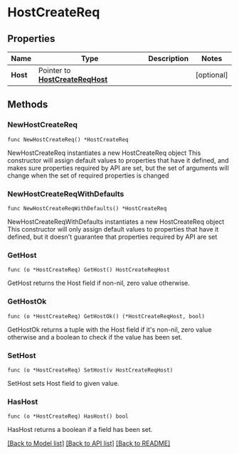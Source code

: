 # HostCreateReq

## Properties

Name | Type | Description | Notes
------------ | ------------- | ------------- | -------------
**Host** | Pointer to [**HostCreateReqHost**](HostCreateReqHost.md) |  | [optional] 

## Methods

### NewHostCreateReq

`func NewHostCreateReq() *HostCreateReq`

NewHostCreateReq instantiates a new HostCreateReq object
This constructor will assign default values to properties that have it defined,
and makes sure properties required by API are set, but the set of arguments
will change when the set of required properties is changed

### NewHostCreateReqWithDefaults

`func NewHostCreateReqWithDefaults() *HostCreateReq`

NewHostCreateReqWithDefaults instantiates a new HostCreateReq object
This constructor will only assign default values to properties that have it defined,
but it doesn't guarantee that properties required by API are set

### GetHost

`func (o *HostCreateReq) GetHost() HostCreateReqHost`

GetHost returns the Host field if non-nil, zero value otherwise.

### GetHostOk

`func (o *HostCreateReq) GetHostOk() (*HostCreateReqHost, bool)`

GetHostOk returns a tuple with the Host field if it's non-nil, zero value otherwise
and a boolean to check if the value has been set.

### SetHost

`func (o *HostCreateReq) SetHost(v HostCreateReqHost)`

SetHost sets Host field to given value.

### HasHost

`func (o *HostCreateReq) HasHost() bool`

HasHost returns a boolean if a field has been set.


[[Back to Model list]](../README.md#documentation-for-models) [[Back to API list]](../README.md#documentation-for-api-endpoints) [[Back to README]](../README.md)


